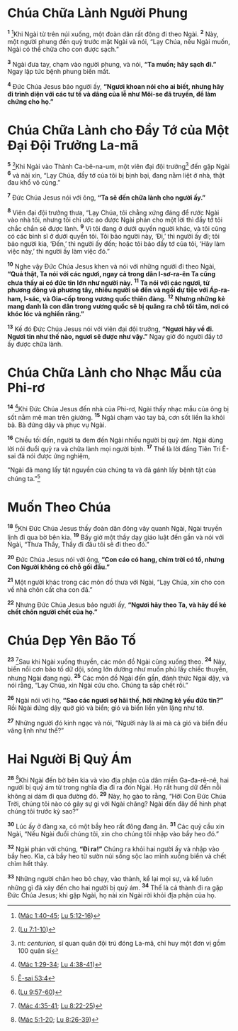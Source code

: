 # Chúa Chữa Lành Người Phung
<sup><b>1</b></sup> [^1*]Khi Ngài từ trên núi xuống, một đoàn dân rất đông đi theo Ngài. <sup><b>2</b></sup> Này, một người phung đến quỳ trước mặt Ngài và nói, “Lạy Chúa, nếu Ngài muốn, Ngài có thể chữa cho con được sạch.”

<sup><b>3</b></sup> Ngài đưa tay, chạm vào người phung, và nói, **“Ta muốn; hãy sạch đi.”** Ngay lập tức bệnh phung biến mất.

<sup><b>4</b></sup> Ðức Chúa Jesus bảo người ấy, **“Ngươi khoan nói cho ai biết, nhưng hãy đi trình diện với các tư tế và dâng của lễ như Môi-se đã truyền, để làm chứng cho họ.”**


# Chúa Chữa Lành cho Ðầy Tớ của Một Ðại Ðội Trưởng La-mã
<sup><b>5</b></sup> [^2*]Khi Ngài vào Thành Ca-bê-na-um, một viên đại đội trưởng[^1] đến gặp Ngài <sup><b>6</b></sup> và nài xin, “Lạy Chúa, đầy tớ của tôi bị bịnh bại, đang nằm liệt ở nhà, thật đau khổ vô cùng.”

<sup><b>7</b></sup> Ðức Chúa Jesus nói với ông, **“Ta sẽ đến chữa lành cho người ấy.”**

<sup><b>8</b></sup> Viên đại đội trưởng thưa, “Lạy Chúa, tôi chẳng xứng đáng để rước Ngài vào nhà tôi, nhưng tôi chỉ ước ao được Ngài phán cho một lời thì đầy tớ tôi chắc chắn sẽ được lành. <sup><b>9</b></sup> Vì tôi đang ở dưới quyền người khác, và tôi cũng có các binh sĩ ở dưới quyền tôi. Tôi bảo người này, ‘Ði,’ thì người ấy đi; tôi bảo người kia, ‘Ðến,’ thì người ấy đến; hoặc tôi bảo đầy tớ của tôi, ‘Hãy làm việc này,’ thì người ấy làm việc đó.”

<sup><b>10</b></sup> Nghe vậy Ðức Chúa Jesus khen và nói với những người đi theo Ngài, **“Quả thật, Ta nói với các ngươi, ngay cả trong dân I-sơ-ra-ên Ta cũng chưa thấy ai có đức tin lớn như người này.** <sup><b>11</b></sup> **Ta nói với các ngươi, từ phương đông và phương tây, nhiều người sẽ đến và ngồi dự tiệc với Áp-ra-ham, I-sác, và Gia-cốp trong vương quốc thiên đàng.** <sup><b>12</b></sup> **Nhưng những kẻ mang danh là con dân trong vương quốc sẽ bị quăng ra chỗ tối tăm, nơi có khóc lóc và nghiến răng.”**

<sup><b>13</b></sup> Kế đó Ðức Chúa Jesus nói với viên đại đội trưởng, **“Ngươi hãy về đi. Ngươi tin như thế nào, ngươi sẽ được như vậy.”** Ngay giờ đó người đầy tớ ấy được chữa lành.


# Chúa Chữa Lành cho Nhạc Mẫu của Phi-rơ
<sup><b>14</b></sup> [^3*]Khi Ðức Chúa Jesus đến nhà của Phi-rơ, Ngài thấy nhạc mẫu của ông bị sốt nằm mê man trên giường. <sup><b>15</b></sup> Ngài chạm vào tay bà, cơn sốt liền lìa khỏi bà. Bà đứng dậy và phục vụ Ngài.

<sup><b>16</b></sup> Chiều tối đến, người ta đem đến Ngài nhiều người bị quỷ ám. Ngài dùng lời nói đuổi quỷ ra và chữa lành mọi người bịnh. <sup><b>17</b></sup> Thế là lời đấng Tiên Tri Ê-sai đã nói được ứng nghiệm,

“Ngài đã mang lấy tật nguyền của chúng ta và đã gánh lấy bệnh tật của chúng ta.”[^4*]


# Muốn Theo Chúa
<sup><b>18</b></sup> [^5*]Khi Ðức Chúa Jesus thấy đoàn dân đông vây quanh Ngài, Ngài truyền lịnh đi qua bờ bên kia. <sup><b>19</b></sup> Bấy giờ một thầy dạy giáo luật đến gần và nói với Ngài, “Thưa Thầy, Thầy đi đâu tôi sẽ đi theo đó.”

<sup><b>20</b></sup> Ðức Chúa Jesus nói với ông, **“Con cáo có hang, chim trời có tổ, nhưng Con Người không có chỗ gối đầu.”**

<sup><b>21</b></sup> Một người khác trong các môn đồ thưa với Ngài, “Lạy Chúa, xin cho con về nhà chôn cất cha con đã.”

<sup><b>22</b></sup> Nhưng Ðức Chúa Jesus bảo người ấy, **“Ngươi hãy theo Ta, và hãy để kẻ chết chôn người chết của họ.”**


# Chúa Dẹp Yên Bão Tố
<sup><b>23</b></sup> [^6*]Sau khi Ngài xuống thuyền, các môn đồ Ngài cũng xuống theo. <sup><b>24</b></sup> Này, biển nổi cơn bão tố dữ dội, sóng lớn dường như muốn phủ lấy chiếc thuyền, nhưng Ngài đang ngủ. <sup><b>25</b></sup> Các môn đồ Ngài đến gần, đánh thức Ngài dậy, và nói rằng, “Lạy Chúa, xin Ngài cứu cho. Chúng ta sắp chết rồi.”

<sup><b>26</b></sup> Ngài nói với họ, **“Sao các ngươi sợ hãi thế, hỡi những kẻ yếu đức tin?”** Rồi Ngài đứng dậy quở gió và biển; gió và biển liền yên lặng như tờ.

<sup><b>27</b></sup> Những người đó kinh ngạc và nói, “Người này là ai mà cả gió và biển đều vâng lịnh như thế?”


# Hai Người Bị Quỷ Ám
<sup><b>28</b></sup> [^7*]Khi Ngài đến bờ bên kia và vào địa phận của dân miền Ga-đa-rê-nê, hai người bị quỷ ám từ trong nghĩa địa đi ra đón Ngài. Họ rất hung dữ đến nỗi không ai dám đi qua đường đó. <sup><b>29</b></sup> Này, họ gào to rằng, “Hỡi Con Ðức Chúa Trời, chúng tôi nào có gây sự gì với Ngài chăng? Ngài đến đây để hình phạt chúng tôi trước kỳ sao?”

<sup><b>30</b></sup> Lúc ấy ở đàng xa, có một bầy heo rất đông đang ăn. <sup><b>31</b></sup> Các quỷ cầu xin Ngài, “Nếu Ngài đuổi chúng tôi, xin cho chúng tôi nhập vào bầy heo đó.”

<sup><b>32</b></sup> Ngài phán với chúng, **“Ði ra!”** Chúng ra khỏi hai người ấy và nhập vào bầy heo. Kìa, cả bầy heo từ sườn núi sồng sộc lao mình xuống biển và chết chìm hết thảy.

<sup><b>33</b></sup> Những người chăn heo bỏ chạy, vào thành, kể lại mọi sự, và kể luôn những gì đã xảy đến cho hai người bị quỷ ám. <sup><b>34</b></sup> Thế là cả thành đi ra gặp Ðức Chúa Jesus; khi gặp Ngài, họ nài xin Ngài rời khỏi địa phận của họ.

[^1]: nt: *centurion,* sĩ quan quân đội trú đóng La-mã, chỉ huy một đơn vị gồm 100 quân sĩ
[^1*]: ([Mác 1:40-45](/passage/?search=Mark.1.40-Mark.1.45\&version=BD2011); [Lu 5:12-16](/passage/?search=Luke.5.12-Luke.5.16\&version=BD2011))
[^2*]: ([Lu 7:1-10](/passage/?search=Luke.7.1-Luke.7.10\&version=BD2011))
[^3*]: ([Mác 1:29-34](/passage/?search=Mark.1.29-Mark.1.34\&version=BD2011); [Lu 4:38-41](/passage/?search=Luke.4.38-Luke.4.41\&version=BD2011))
[^4*]: [Ê-sai 53:4](/passage/?search=Isa.53.4\&version=BD2011)
[^5*]: ([Lu 9:57-60](/passage/?search=Luke.9.57-Luke.9.60\&version=BD2011))
[^6*]: ([Mác 4:35-41](/passage/?search=Mark.4.35-Mark.4.41\&version=BD2011); [Lu 8:22-25](/passage/?search=Luke.8.22-Luke.8.25\&version=BD2011))
[^7*]: ([Mác 5:1-20](/passage/?search=Mark.5.1-Mark.5.20\&version=BD2011); [Lu 8:26-39](/passage/?search=Luke.8.26-Luke.8.39\&version=BD2011))